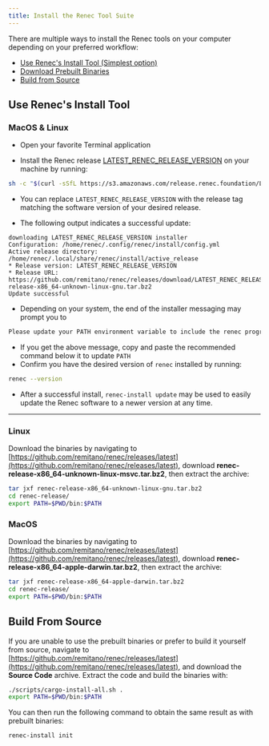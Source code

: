 ```yaml
---
title: Install the Renec Tool Suite
---
```


There are multiple ways to install the Renec tools on your computer
depending on your preferred workflow:

- [Use Renec's Install Tool (Simplest option)](#use-renec-install-tool)
- [Download Prebuilt Binaries](#download-prebuilt-binaries)
- [Build from Source](#build-from-source)

## Use Renec's Install Tool

### MacOS & Linux

- Open your favorite Terminal application

- Install the Renec release
  [LATEST_RENEC_RELEASE_VERSION](https://github.com/remitano/renec/releases/tag/LATEST_RENEC_RELEASE_VERSION) on your
  machine by running:

```bash
sh -c "$(curl -sSfL https://s3.amazonaws.com/release.renec.foundation/LATEST_RENEC_RELEASE_VERSION/install)"
```

- You can replace `LATEST_RENEC_RELEASE_VERSION` with the release tag matching
  the software version of your desired release.

- The following output indicates a successful update:

```text
downloading LATEST_RENEC_RELEASE_VERSION installer
Configuration: /home/renec/.config/renec/install/config.yml
Active release directory: /home/renec/.local/share/renec/install/active_release
* Release version: LATEST_RENEC_RELEASE_VERSION
* Release URL: https://github.com/remitano/renec/releases/download/LATEST_RENEC_RELEASE_VERSION/renec-release-x86_64-unknown-linux-gnu.tar.bz2
Update successful
```

- Depending on your system, the end of the installer messaging may prompt you
  to

```bash
Please update your PATH environment variable to include the renec programs:
```

- If you get the above message, copy and paste the recommended command below
  it to update `PATH`
- Confirm you have the desired version of `renec` installed by running:

```bash
renec --version
```

- After a successful install, `renec-install update` may be used to easily
  update the Renec software to a newer version at any time.

---
### Linux

Download the binaries by navigating to
[https://github.com/remitano/renec/releases/latest](https://github.com/remitano/renec/releases/latest),
download **renec-release-x86_64-unknown-linux-msvc.tar.bz2**, then extract the
archive:

```bash
tar jxf renec-release-x86_64-unknown-linux-gnu.tar.bz2
cd renec-release/
export PATH=$PWD/bin:$PATH
```

### MacOS

Download the binaries by navigating to
[https://github.com/remitano/renec/releases/latest](https://github.com/remitano/renec/releases/latest),
download **renec-release-x86_64-apple-darwin.tar.bz2**, then extract the
archive:

```bash
tar jxf renec-release-x86_64-apple-darwin.tar.bz2
cd renec-release/
export PATH=$PWD/bin:$PATH
```

## Build From Source

If you are unable to use the prebuilt binaries or prefer to build it yourself
from source, navigate to
[https://github.com/remitano/renec/releases/latest](https://github.com/remitano/renec/releases/latest),
and download the **Source Code** archive. Extract the code and build the
binaries with:

```bash
./scripts/cargo-install-all.sh .
export PATH=$PWD/bin:$PATH
```

You can then run the following command to obtain the same result as with
prebuilt binaries:

```bash
renec-install init
```

